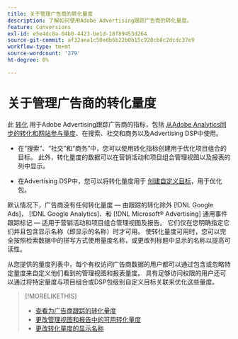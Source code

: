 ```yaml
---
title: 关于管理广告商的转化量度
description: 了解如何使用Adobe Advertising跟踪广告商的转化量度。
feature: Conversions
exl-id: e5e4dc8a-04b0-4423-be1d-18f89453d264
source-git-commit: af32aea1c50edb6b22b0b15c920cb8c2dcdc37e9
workflow-type: tm+mt
source-wordcount: '279'
ht-degree: 0%

---
```


# 关于管理广告商的转化量度

此 [转化](/help/search-social-commerce/glossary.md#c-d) 用于Adobe Advertising跟踪广告商的指标，包括 [从Adobe Analytics同步的转化和网站参与量度](/help/integrations/analytics/analytics-data-in-advertising.md)、在搜索、社交和商务以及Advertising DSP中使用。

* 在“搜索”、“社交”和“商务”中，您可以使用转化指标创建用于优化项目组合的目标。 此外，转化量度的数据可以在营销活动和项目组合管理视图以及报表的列中显示。

* 在Advertising DSP中，您可以将转化量度用于 [创建自定义目标](/help/dsp/optimization/custom-goal-create.md)，用于优化包。

默认情况下，广告商没有任何转化量度 — 由跟踪的转化除外 [!DNL Google Ads]， [!DNL Google Analytics]、和 [!DNL Microsoft® Advertising] 通用事件跟踪标记 — 适用于营销活动和项目组合管理视图及报告。 它们仅在您明确指定它们并且包含显示名称（即显示的名称）时才可用。 使转化量度可用时，您可以完全按照检索数据中的拼写方式使用量度名称，或更改列标题中显示的名称以提高可读性。

从您提供的量度列表中，每个有权访问广告商数据的用户都可以通过包含或忽略特定量度来自定义他们看到的管理视图和报表量度。 具有足够访问权限的用户还可以通过将特定量度与项目组合或DSP包级别自定义目标关联来优化这些量度。

>[!MORELIKETHIS]
>
>* [查看为广告商跟踪的转化量度](conversion-metric-view-tracked.md)
>* [更改管理视图和报告中的可用转化量度](conversion-metric-edit-available.md)
>* [更改转化量度的显示名称](conversion-metric-edit-display-name.md)
